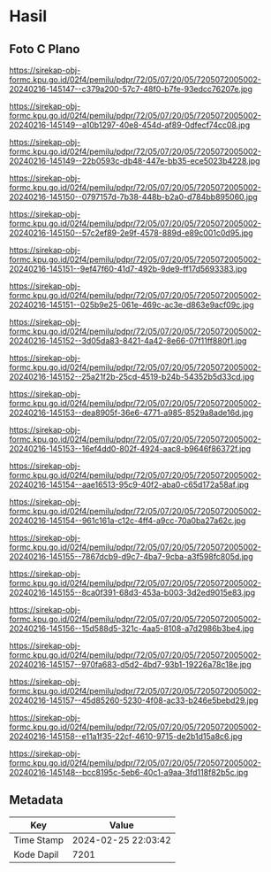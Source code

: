 # Hasil

## Foto C Plano

https://sirekap-obj-formc.kpu.go.id/02f4/pemilu/pdpr/72/05/07/20/05/7205072005002-20240216-145147--c379a200-57c7-48f0-b7fe-93edcc76207e.jpg

https://sirekap-obj-formc.kpu.go.id/02f4/pemilu/pdpr/72/05/07/20/05/7205072005002-20240216-145149--a10b1297-40e8-454d-af89-0dfecf74cc08.jpg

https://sirekap-obj-formc.kpu.go.id/02f4/pemilu/pdpr/72/05/07/20/05/7205072005002-20240216-145149--22b0593c-db48-447e-bb35-ece5023b4228.jpg

https://sirekap-obj-formc.kpu.go.id/02f4/pemilu/pdpr/72/05/07/20/05/7205072005002-20240216-145150--0797157d-7b38-448b-b2a0-d784bb895060.jpg

https://sirekap-obj-formc.kpu.go.id/02f4/pemilu/pdpr/72/05/07/20/05/7205072005002-20240216-145150--57c2ef89-2e9f-4578-889d-e89c001c0d95.jpg

https://sirekap-obj-formc.kpu.go.id/02f4/pemilu/pdpr/72/05/07/20/05/7205072005002-20240216-145151--9ef47f60-41d7-492b-9de9-ff17d5693383.jpg

https://sirekap-obj-formc.kpu.go.id/02f4/pemilu/pdpr/72/05/07/20/05/7205072005002-20240216-145151--025b9e25-061e-469c-ac3e-d863e9acf09c.jpg

https://sirekap-obj-formc.kpu.go.id/02f4/pemilu/pdpr/72/05/07/20/05/7205072005002-20240216-145152--3d05da83-8421-4a42-8e66-07f11ff880f1.jpg

https://sirekap-obj-formc.kpu.go.id/02f4/pemilu/pdpr/72/05/07/20/05/7205072005002-20240216-145152--25a21f2b-25cd-4519-b24b-54352b5d33cd.jpg

https://sirekap-obj-formc.kpu.go.id/02f4/pemilu/pdpr/72/05/07/20/05/7205072005002-20240216-145153--dea8905f-36e6-4771-a985-8529a8ade16d.jpg

https://sirekap-obj-formc.kpu.go.id/02f4/pemilu/pdpr/72/05/07/20/05/7205072005002-20240216-145153--16ef4dd0-802f-4924-aac8-b9646f86372f.jpg

https://sirekap-obj-formc.kpu.go.id/02f4/pemilu/pdpr/72/05/07/20/05/7205072005002-20240216-145154--aae16513-95c9-40f2-aba0-c65d172a58af.jpg

https://sirekap-obj-formc.kpu.go.id/02f4/pemilu/pdpr/72/05/07/20/05/7205072005002-20240216-145154--961c161a-c12c-4ff4-a9cc-70a0ba27a62c.jpg

https://sirekap-obj-formc.kpu.go.id/02f4/pemilu/pdpr/72/05/07/20/05/7205072005002-20240216-145155--7867dcb9-d9c7-4ba7-9cba-a3f598fc805d.jpg

https://sirekap-obj-formc.kpu.go.id/02f4/pemilu/pdpr/72/05/07/20/05/7205072005002-20240216-145155--8ca0f391-68d3-453a-b003-3d2ed9015e83.jpg

https://sirekap-obj-formc.kpu.go.id/02f4/pemilu/pdpr/72/05/07/20/05/7205072005002-20240216-145156--15d588d5-321c-4aa5-8108-a7d2986b3be4.jpg

https://sirekap-obj-formc.kpu.go.id/02f4/pemilu/pdpr/72/05/07/20/05/7205072005002-20240216-145157--970fa683-d5d2-4bd7-93b1-19226a78c18e.jpg

https://sirekap-obj-formc.kpu.go.id/02f4/pemilu/pdpr/72/05/07/20/05/7205072005002-20240216-145157--45d85260-5230-4f08-ac33-b246e5bebd29.jpg

https://sirekap-obj-formc.kpu.go.id/02f4/pemilu/pdpr/72/05/07/20/05/7205072005002-20240216-145158--e11a1f35-22cf-4610-9715-de2b1d15a8c6.jpg

https://sirekap-obj-formc.kpu.go.id/02f4/pemilu/pdpr/72/05/07/20/05/7205072005002-20240216-145148--bcc8195c-5eb6-40c1-a9aa-3fd118f82b5c.jpg


## Metadata

| Key        | Value               |
| ---------- | ------------------- |
| Time Stamp | 2024-02-25 22:03:42 |
| Kode Dapil | 7201                |



